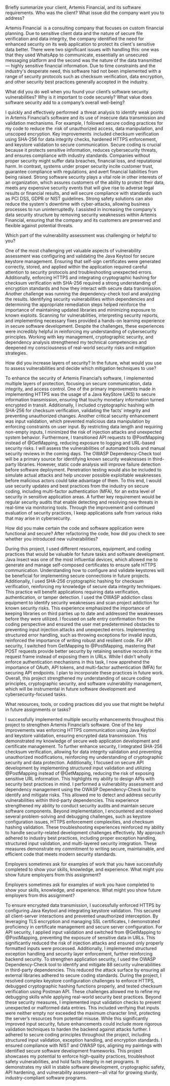 Briefly summarize your client, Artemis Financial, and its software requirements. Who was the client? What issue did the company want you to address?

  Artemis Financial is a consulting company that focuses on custom financial planning. Due to sensitive client data and the nature of secure file verification and data integrity, the company identified the need for enhanced security on its web application to protect its client's sensitive data better. There were two significant issues with handling this: one was that they used WhatsApp to communicate, essentially an unsecured messaging platform and the second was the nature of the data transmitted — highly sensitive financial information. Due to time constraints and the industry's desperate need, this software had not been implemented with a range of security protocols such as checksum verification, data encryption, and other security best practices generally accepted in the industry.

What did you do well when you found your client’s software security vulnerabilities? Why is it important to code securely? What value does software security add to a company’s overall well-being?

  I quickly and effectively performed a threat analysis to identify weak points in Artemis Financial’s software and its use of insecure data transmission and validation mechanisms. For example, I followed secure coding practices for my code to reduce the risk of unauthorized access, data manipulation, and unscoped encryption. Key improvements included checksum verification using SHA-256 for data integrity checks, hardened HTTPS enforcement, and keystore validation to secure communication. Secure coding is crucial because it protects sensitive information, reduces cybersecurity threats, and ensures compliance with industry standards.
  Companies without proper security might suffer data breaches, financial loss, and reputational harm. In contrast, systems under proper security incite customer trust, guarantee compliance with regulations, and avert financial liabilities from being raised. Strong software security plays a vital role in other interests of an organization, which assures customers of the ability to protect their data, meets any expensive security events that will give rise to adverse legal results or financial results, and will secure compliance with standards such as PCI DSS, GDPR or NIST guidelines. Strong safety solutions can also reduce the system's downtime with cyber-attacks, allowing business processes to run uninterruptedly. I assisted in increasing the company's data security structure by removing security weaknesses within Artemis Financial, ensuring that the company and its customers are preserved and flexible against potential threats.

Which part of the vulnerability assessment was challenging or helpful to you?

  One of the most challenging yet valuable aspects of vulnerability assessment was configuring and validating the Java Keytool for secure keystore management. Ensuring that self-sign certificates were generated correctly, stored, and applied within the application required careful attention to security protocols and troubleshooting unexpected errors. Additionally, enforcing HTTPS and integrating cryptographic hashing for checksum verification with SHA-256 required a strong understanding of encryption standards and how they interact with secure data transmission. Another challenge was running the dependency-check tool and analyzing the results. Identifying security vulnerabilities within dependencies and determining the appropriate remediation steps helped reinforce the importance of maintaining updated libraries and minimizing exposure to known exploits. Scanning for vulnerabilities, interpreting security reports, and implementing necessary fixes provided a hands-on learning experience in secure software development. Despite the challenges, these experiences were incredibly helpful in reinforcing my understanding of cybersecurity principles. Working with key management, cryptographic security, and dependency analysis strengthened my technical competencies and deepened my consciousness of real-world security risks and mitigation strategies.

How did you increase layers of security? In the future, what would you use to assess vulnerabilities and decide which mitigation techniques to use?

  To enhance the security of Artemis Financial’s software, I implemented multiple layers of protection, focusing on secure communication, data integrity, and access control. One of the primary improvements made in implementing HTTPS was the usage of a Java KeyStore  (JKS) to secure information transmission, ensuring that touchy monetary information turned encrypted in transit. Additionally, I included cryptographic hashing with SHA-256 for checksum verification, validating the facts’ integrity and preventing unauthorized changes. Another critical security enhancement was input validation, which prevented malicious data manipulation by enforcing constraints on user input. By restricting data length and requiring non-empty inputs, I minimized the risk of injection attacks and unexpected system behavior. Furthermore, I transitioned API requests to @PostMapping instead of @GetMapping, reducing exposure to logging and URL-based security risks.
  I will assess the vulnerabilities of automated tools and manual security reviews in the coming days. The OWASP Dependency-Check tool will be a primary source for identifying known security weaknesses in third-party libraries. However, static code analysis will improve failure detection before software deployment. Penetration testing would also be included to simulate actual attacks and help uncover possible exploitable weaknesses before malicious actors could take advantage of them. To this end, I would use security updates and best practices from the industry on secure coding, including multi-factor authentication (MFA), for an extra level of security in sensitive application areas. A further key requirement would be regular security audits that enable detecting and resolving new threats in real-time via monitoring tools. Through the improvement and continued evaluation of security practices, I keep applications safe from various risks that may arise in cybersecurity.

How did you make certain the code and software application were functional and secure? After refactoring the code, how did you check to see whether you introduced new vulnerabilities?

  During this project, I used different resources, equipment, and coding practices that would be valuable for future tasks and software development. Java Insect was one of the most influential devices, which allowed me to generate and manage self-composed certificates to ensure safe HTTPS communication. Understanding how to configure and validate keystores will be beneficial for implementing secure connections in future projects. Additionally, I used SHA-256 cryptographic hashing for checksum verification, reinforcing my knowledge of secure data integrity techniques. This practice will benefit applications requiring data verification, authentication, or tamper detection.
  I used the OWASP addiction class equipment to identify security weaknesses and scan project addiction for known security risks. This experience emphasized the importance of keeping libraries on third parties up to date and addressed the weaknesses before they were utilized. I focused on safe entry confirmation from the coding perspective and ensured the user met predetermined obstacles to preventing input injection attacks and unexpected errors. Implementing structured error handling, such as throwing exceptions for invalid inputs, reinforced the importance of writing robust and resilient code.
  For API security, I switched from GetMapping to @PostMapping, mastering that POST requests provide better security by retaining sensitive records in the request frame instead of exposing them in URLs. While I didn’t wholly enforce authentication mechanisms in this task, I now apprehend the importance of OAuth, API tokens, and multi-factor authentication (MFA) for securing API endpoints. I plan to incorporate these practices in future work. Overall, this project strengthened my understanding of secure coding principles, cryptographic security, and software vulnerability management, which will be instrumental in future software development and cybersecurity-focused tasks.

What resources, tools, or coding practices did you use that might be helpful in future assignments or tasks?

  I successfully implemented multiple security enhancements throughout this project to strengthen Artemis Financial’s software. One of the key improvements was enforcing HTTPS communication using Java Keytool and keystore validation, ensuring encrypted data transmission. This demonstrated my knowledge of secure web application development and certificate management. To further enhance security, I integrated SHA-256 checksum verification, allowing for data integrity validation and preventing unauthorized modifications, reinforcing my understanding of cryptographic security and data protection.
  Additionally, I focused on secure API development by implementing structured input validation and utilizing @PostMapping instead of @GetMapping, reducing the risk of exposing sensitive URL information. This highlights my ability to design APIs with security best practices in mind. I performed a vulnerability assessment and dependency management using the OWASP Dependency-Check tool to identify and mitigate risks. This allowed me to detect and address security vulnerabilities within third-party dependencies. This experience strengthened my ability to conduct security audits and maintain secure software components.
  Beyond implementation, I encountered and resolved several problem-solving and debugging challenges, such as keystore configuration issues, HTTPS enforcement complexities, and checksum hashing validation. These troubleshooting experiences reinforced my ability to handle security-related development challenges effectively. My approach adhered to industry best practices, including proper exception handling, structured input validation, and multi-layered security integration. These measures demonstrate my commitment to writing secure, maintainable, and efficient code that meets modern security standards.

Employers sometimes ask for examples of work that you have successfully completed to show your skills, knowledge, and experience. What might you show future employers from this assignment?

Employers sometimes ask for examples of work you have completed to show your skills, knowledge, and experience. What might you show future employers from this assignment?

  To ensure encrypted data transmission, I successfully enforced HTTPS by configuring Java Keytool and integrating keystore validation. This secured all client-server interactions and prevented unauthorized interception. By leveraging TLS encryption and managing SSL certificates, I demonstrated proficiency in certificate management and secure server configuration. For API security, I applied input validation and switched from @GetMapping to @PostMapping, preventing the exposure of sensitive data in URLs. This significantly reduced the risk of injection attacks and ensured only properly formatted inputs were processed. Additionally, I implemented structured exception handling and security layer enforcement, further reinforcing backend security.
To strengthen application security, I used the OWASP Dependency-Check tool to identify and mitigate 88 security vulnerabilities in third-party dependencies. This reduced the attack surface by ensuring all external libraries adhered to secure coding standards.   During the project, I resolved complex keystore configuration challenges to enforce HTTPS, debugged cryptographic hashing functions properly, and tested checksum verification using Postman API. These challenges allowed me to refine my debugging skills while applying real-world security best practices.
  Beyond these security measures, I implemented input validation checks to prevent unexpected or malformed data entries. This included verifying that inputs were neither empty nor exceeded the maximum character limit, protecting the server’s resources from potential misuse. While this significantly improved input security, future enhancements could include more rigorous validation techniques to harden the backend against attacks further. I adhered to secure coding principles throughout the project, including structured input validation, exception handling, and encryption standards. I ensured compliance with NIST and OWASP tips, aligning my paintings with identified secure software development frameworks. This project showcases my potential to enforce high-quality practices, troubleshoot safety vulnerabilities, and hold facts integrity in net programs. It demonstrates my skill in stable software development, cryptographic safety, API hardening, and vulnerability assessment—all vital for growing sturdy, industry-compliant software programs.
